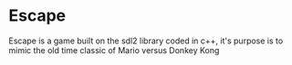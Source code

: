 # Escape
Escape is a game built on the sdl2 library coded in c++, it's purpose is to mimic the old time classic of Mario versus Donkey Kong
